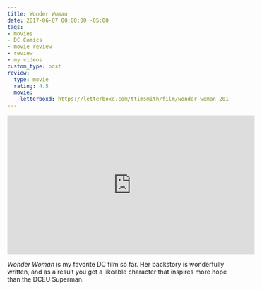 ```yaml
---
title: Wonder Woman
date: 2017-06-07 00:00:00 -05:00
tags:
- movies
- DC Comics
- movie review
- review
- my videos
custom_type: post
review:
  type: movie
  rating: 4.5
  movie:
    letterboxd: https://letterboxd.com/ttimsmith/film/wonder-woman-2017/
---
```


<div class="iframe-container">
<iframe width="560" height="315" src="https://www.youtube-nocookie.com/embed/bnoh3F5cl8w?rel=0" frameborder="0" gesture="media" allow="encrypted-media" allowfullscreen></iframe>
</div>

_Wonder Woman_ is my favorite DC film so far. Her backstory is wonderfully written, and as a result you get a likeable character that inspires more hope than the DCEU Superman.
